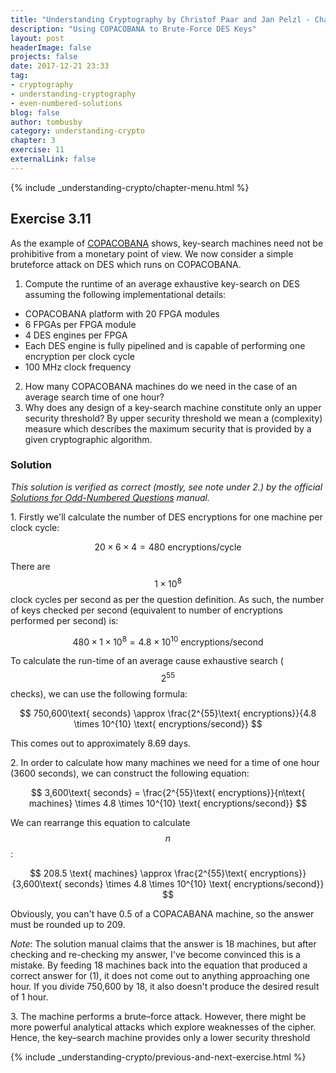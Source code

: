```yaml
---
title: "Understanding Cryptography by Christof Paar and Jan Pelzl - Chapter 3 Solutions - Ex3.11"
description: "Using COPACOBANA to Brute-Force DES Keys"
layout: post
headerImage: false
projects: false
date: 2017-12-21 23:33
tag:
- cryptography
- understanding-cryptography
- even-numbered-solutions
blog: false
author: tombusby
category: understanding-crypto
chapter: 3
exercise: 11
externalLink: false
---
```


{% include _understanding-crypto/chapter-menu.html %}

## Exercise 3.11

As the example of [COPACOBANA](http://www.copacobana.org/) shows, key-search machines need not be prohibitive from a monetary point of view. We now consider a simple bruteforce attack on DES which runs on COPACOBANA.

1. Compute the runtime of an average exhaustive key-search on DES assuming the following implementational details:
  * COPACOBANA platform with 20 FPGA modules
  * 6 FPGAs per FPGA module
  * 4 DES engines per FPGA
  * Each DES engine is fully pipelined and is capable of performing one encryption per clock cycle
  * 100 MHz clock frequency
2. How many COPACOBANA machines do we need in the case of an average search time of one hour?
3. Why does any design of a key-search machine constitute only an upper security threshold? By upper security threshold we mean a (complexity) measure which describes the maximum security that is provided by a given cryptographic algorithm.

### Solution

*This solution is verified as correct (mostly, see note under 2.) by the official [Solutions for Odd-Numbered Questions](http://wiki.crypto.rub.de/Buch/en/download/Understanding_Cryptography_Odd_Solutions.pdf) manual.*

1\. Firstly we'll calculate the number of DES encryptions for one machine per clock cycle:

$$ 20 \times 6 \times 4 = 480\text{ encryptions/cycle} $$

There are $$ 1 \times 10^8 $$ clock cycles per second as per the question definition. As such, the number of keys checked per second (equivalent to number of encryptions performed per second) is:

$$ 480 \times 1 \times 10^8 = 4.8 \times 10^{10} \text{ encryptions/second} $$

To calculate the run-time of an average cause exhaustive search ($$2^{55}$$ checks), we can use the following formula:

$$ 750,600\text{ seconds} \approx \frac{2^{55}\text{ encryptions}}{4.8 \times 10^{10} \text{ encryptions/second}} $$

This comes out to approximately 8.69 days.

2\. In order to calculate how many machines we need for a time of one hour (3600 seconds), we can construct the following equation:

$$ 3,600\text{ seconds} = \frac{2^{55}\text{ encryptions}}{n\text{ machines} \times 4.8 \times 10^{10} \text{ encryptions/second}} $$

We can rearrange this equation to calculate $$n$$:

$$ 208.5 \text{ machines} \approx \frac{2^{55}\text{ encryptions}}{3,600\text{ seconds} \times 4.8 \times 10^{10} \text{ encryptions/second}} $$

Obviously, you can't have 0.5 of a COPACABANA machine, so the answer must be rounded up to 209.

*Note*: The solution manual claims that the answer is 18 machines, but after checking and re-checking my answer, I've become convinced this is a mistake. By feeding 18 machines back into the equation that produced a correct answer for (1), it does not come out to anything approaching one hour. If you divide 750,600 by 18, it also doesn't produce the desired result of 1 hour.

3\. The machine performs a brute–force attack. However, there might be more powerful analytical attacks which explore weaknesses of the cipher. Hence, the key–search machine provides only a lower security threshold

{% include _understanding-crypto/previous-and-next-exercise.html %}
